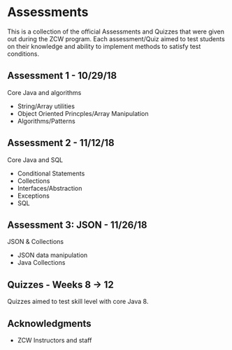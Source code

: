 # Assessments

This is a collection of the official Assessments and Quizzes that were given out during the ZCW program. Each assessment/Quiz aimed to test students on their knowledge and ability to implement methods to satisfy test conditions.

## Assessment 1 - 10/29/18

Core Java and algorithms
* String/Array utilities
* Object Oriented Princples/Array Manipulation
* Algorithms/Patterns

## Assessment 2 - 11/12/18

Core Java and SQL
* Conditional Statements
* Collections
* Interfaces/Abstraction
* Exceptions
* SQL

## Assessment 3: JSON - 11/26/18

JSON & Collections
* JSON data manipulation 
* Java Collections

## Quizzes - Weeks 8 -> 12

Quizzes aimed to test skill level with core Java 8.

## Acknowledgments

* ZCW Instructors and staff

